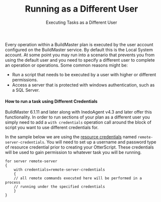 ﻿---
title: Running as a Different User
subtitle: Executing Tasks as a Different User 
sequence: 500
keywords: buildmaster, deployment, tasks, impersonation, 
show-headings-in-nav: true
---

Every operation within a BuildMaster plan is executed by the user account configured on the BuildMaster service. By default this is the Local System account. At some point you may run into a scenario that prevents you from using the default user and you need to specify a different user to complete an operation or operations. Some common reasons might be:

- Run a script that needs to be executed by a user with higher or different permissions. 
- Access a server that is protected with windows authentication, such as a SQL Server. 

#### How to run a task using Different Credentials

BuildMaster 6.1.11 and later along with InedoAgent v4.3 and later offer this functionality. In order to run sections of your plan as a different user you simply need to add a `with credentials` operation call around the block of script you want to use different credentials for.

In the sample below we are using the [resource credentials](/docs/buildmaster/administration/resource-credentials) named `remote-server-credentials`. You will need to set up a username and password type of resource credential prior to creating your OtterScript. These credentials will be used to gain permission to whatever task you will be running.

```
for server remote-server
{
    with credentials=remote-server-credentials
    {
    // all remote commands executed here will be performed in a process
    // running under the specified credentials
    }
}
```